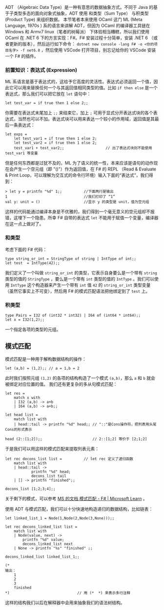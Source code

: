 ADT （Algebraic Data Type）是一种有意思的数据抽象方式。不同于 Java 的基于子类型多态的面向对象式抽象，ADT 使用 和类型（Sum Type） 与积类型 (Product Type) 来组织数据。
本节笔者本来使用 OCaml 这门 ML (Meta Language, 1970s ) 系的语言来讲解 ADT，但因为 OCaml 的编译器工具链在 Windows 和 Armv7 linux（笔者的树莓派） 下体验相当糟糕，所以我们使用 OCaml 在 .NET 6 下的方言实现：F#。F# 安装过程十分简单，安装 .NET 6 （或者更新的版本），然后运行如下命令：
`dotnet new console -lang F# -o <你的项目名字> -f net6.0` ，然后使用 VSCode 打开项目，别忘记给你的 VSCode 安装一个 F# 的插件。

### 前置知识：表达式 (Expression)
ML 系语言是基于表达式的，这给予它高度的灵活性。表达式必须返回一个值，因此它可以用来替换任何一个与其返回值相同类型的值。比如 `if then else` 是一个表达式，那么我们可以把它放在 `let` 语句中：
```
let test_var = if true then 1 else 2;;
```
你需要在表达式末尾加上 `;;` 来结束它，加上 `;` 可用于显式分开表达式块的各个表达式，当然也可以不加。表达式块可以用来表达一个较小的作用域，返回值是其最后一条表达式：
```
let exps =
    let test_var1 = if true then 1 else 2;
    let test_var2 = if true then 1 else 2;
    test_var1 + test_var2;;                   // 出了表达式块则不能使用 test_var1 等变量
```
但是任何东西都是过犹不及的，ML 为了语义的统一性，本来应该是语句的动作现在会产生一个空元组（即 "()"）作为返回值，在 F# 的 REPL （Read & Evaluate & Print Loop，可以理解为交互式的命令行环境）输入下面的“表达式”，我们得到：
```
> let y = printfn "%d" 1;;          //下面两行是输出
1                                   //我们打印了 “1”
val y: unit = ()                    //显示 y 的类型是 unit，值为空元组
```
这样的代码能通过编译本身是不优雅的，我们得到一个毫无意义的空元组却不报错，这埋下一个隐患。所幸 F# 自带的表达式 `let` 不能用于赋值一个变量，编译器在这一点上做对了。

### 和类型

考虑下面的 F# 代码：
```
type string_or_int = StringType of string | IntType of int;;
let test  = IntType(42);;
```
我们定义了一个叫做 `string_or_int` 的类型，它表示自身要么是一个带有 `string` 类型的值的 `StringType` ，要么是一个带有 `int` 类型的值的 `IntType` 。我们可以使用 `IntType` 这个构造器来产生一个带有 `int` 值 `42` 的 `string_or_int` 类型变量（虽然它事实上不可变），然后用 F# 的模式匹配语法把他绑定到了 `test` 上。

### 积类型

```
type Pairs = I32 of (int32 * int32) | I64 of (int64 * int64);;
let x = I32(1,2);;
```
一个指定各项的类型的元组。


## 模式匹配

模式匹配是一种用于解构数据结构的操作：
```
let (a,b) = (1,2);; // a = 1,b = 2
```
此时我们按照元组 `(1,2)` 的各项的结构构造了一个模式 `(a,b)`，那么 `a` 和 `b` 就会被绑定对应位置的值。
我们还有更复杂的多从句模式匹配：
```
let res = 
	match x with
	| I32 (a,b) -> a+b
	| I64 (a,b) -> a+b;;

let head list =                         
    match list with
    | head::tail -> printfn "%d" head;; // "::"是Cons操作符，把列表用头尾Cons的形式表示

head (2::[1;2]);;                       // 2::[1;2] 等价于 [2;1;2]
```
于是我们可以用这样的模式匹配来提取列表元素：
```
let rec decons_list list =          // let rec 定义了递归函数
    match list with
    | head::tail ->
            printfn "%d" head;
            decons_list tail
    | [] -> printfn "finished";;

decons_list [1;2;3;4];;
```
关于剩下的模式，可以参考 [MS 的文档 模式匹配 - F# | Microsoft Learn](https://learn.microsoft.com/zh-cn/dotnet/fsharp/language-reference/pattern-matching) 。

使用 ADT 与模式匹配，我们可以十分快速地构造递归的数据结构，比如链表：
```
let linked_list_1 = Node(1,Node(2,Node(3,None)));;

let rec decons_linked_list list =
    match list with
    | Node(value, next) ->
        printfn "%d" value;
        decons_linked_list next
    | None -> printfn "%s" "finished" ;;

decons_linked_list linked_list_1;;

(*
输出：
	1
	2
	3
	finished
*)                               // 用 (*  *) 来表示多行注释
```
这样的结构我们以后在解释器中会用来抽象我们的语法树结构。